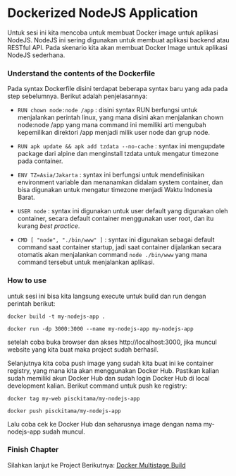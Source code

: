 # Dockerized NodeJS Application

Untuk sesi ini kita mencoba untuk membuat Docker image untuk aplikasi NodeJS. NodeJS ini sering digunakan untuk membuat aplikasi backend atau RESTful API. Pada skenario kita akan membuat Docker Image untuk aplikasi NodeJS sederhana.

### Understand the contents of the Dockerfile

Pada syntax Dockerfile disini terdapat beberapa syntax baru yang ada pada step sebelumnya. Berikut adalah penjelasannya:

- `RUN chown node:node /app` : disini syntax RUN berfungsi untuk menjalankan perintah linux, yang mana disini akan menjalankan chown node:node /app yang mana command ini memiliki arti mengubah kepemilikan direktori /app menjadi milik user node dan grup node.

- `RUN apk update && apk add tzdata --no-cache` : syntax ini mengupdate package dari alpine dan menginstall tzdata untuk mengatur timezone pada container.

- `ENV TZ=Asia/Jakarta` : syntax ini berfungsi untuk mendefinisikan environment variable dan menanamkan didalam system container, dan bisa digunakan untuk mengatur timezone menjadi Waktu Indonesia Barat.

- `USER node` : syntax ini digunakan untuk user default yang digunakan oleh container, secara default container menggunakan user root, dan itu kurang _best practice_.

- `CMD [ "node", "./bin/www" ]` : syntax ini digunakan sebagai default command saat container startup, jadi saat container dijalankan secara otomatis akan menjalankan command `node ./bin/www` yang mana command tersebut untuk menjalankan aplikasi.

### How to use

untuk sesi ini bisa kita langsung execute untuk build dan run dengan perintah berikut:

```docker build -t my-nodejs-app .```

```docker run -dp 3000:3000 --name my-nodejs-app my-nodejs-app```

setelah coba buka browser dan akses http://localhost:3000, jika muncul website yang kita buat maka project sudah berhasil.

Selanjutnya kita coba push image yang sudah kita buat ini ke container registry, yang mana kita akan menggunakan Docker Hub. Pastikan kalian sudah memiliki akun Docker Hub dan sudah login Docker Hub di local development kalian. Berikut command untuk push ke registry:

```docker tag my-web pisckitama/my-nodejs-app```

```docker push pisckitama/my-nodejs-app```

Lalu coba cek ke Docker Hub dan seharusnya image dengan nama my-nodejs-app sudah muncul.

### Finish Chapter

Silahkan lanjut ke Project Berikutnya: [Docker Multistage Build](https://github.com/pisckipratama/docker-notes/tree/main/4-multistage-build-docker)